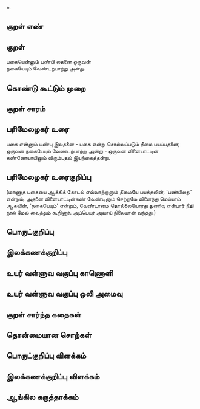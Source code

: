 உ

## குறள் எண் 


## குறள் 
பகையென்னும் பண்பி லதனை ஒருவன்  
நகையேயும் வேண்டற்பாற்று அன்று.

## கொண்டு கூட்டும் முறை


## குறள் சாரம் 


## பரிமேலழகர் உரை
பகை என்னும் பண்பு இலதனை - பகை என்று சொல்லப்படும் தீமை பயப்பதனை; ஒருவன் நகையேயும் வேண்டற்பாற்று அன்று - ஒருவன் விளையாட்டின் கண்ணேயாயினும் விரும்புதல் இயற்கைத்தன்று. 

## பரிமேலழகர் உரைகுறிப்பு   
(மாணாத பகையை ஆக்கிக் கோடல் எவ்வாற்றானும் தீமையே பயத்தலின், 'பண்பிலது' என்றும், அதனை விளையாட்டின்கண் வேண்டினும் செற்றமே விளைந்து மெய்யாம் ஆகலின், 'நகையேயும்' என்றும், வேண்டாமை தொல்லையோரது துணிவு என்பார் நீதி நூல் மேல் வைத்தும் கூறினார். அப்பெயர் அவாய் நிலையான் வந்தது.)

## பொருட்குறிப்பு 


## இலக்கணக்குறிப்பு  


## உயர் வள்ளுவ வகுப்பு காணொளி


## உயர் வள்ளுவ வகுப்பு ஒலி அமைவு 

 
## குறள் சார்ந்த கதைகள் 


## தொன்மையான சொற்கள்


## பொருட்குறிப்பு விளக்கம்


## இலக்கணக்குறிப்பு விளக்கம்


## ஆங்கில கருத்தாக்கம் 


